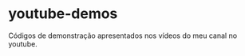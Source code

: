 youtube-demos
=============

Códigos de demonstração apresentados nos vídeos do meu canal no youtube.
